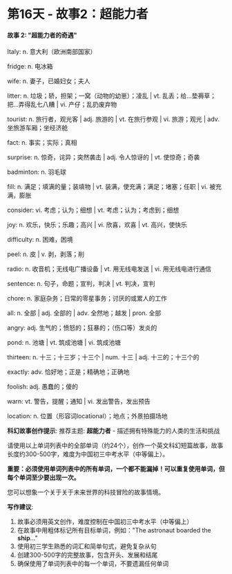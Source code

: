 # 第16天 - 故事2：超能力者

#### 故事 2: "超能力者的奇遇"

Italy: n. 意大利（欧洲南部国家）

fridge: n. 电冰箱

wife: n. 妻子，已婚妇女；夫人

litter: n. 垃圾；轿，担架；一窝（动物的幼崽）；凌乱 | vt. 乱丢；给…垫褥草；把…弄得乱七八糟 | vi. 产仔；乱扔废弃物

tourist: n. 旅行者，观光客 | adj. 旅游的 | vt. 在旅行参观 | vi. 旅游；观光 | adv. 坐旅游车厢；坐经济舱

fact: n. 事实；实际；真相

surprise: n. 惊奇，诧异；突然袭击 | adj. 令人惊讶的 | vt. 使惊奇；奇袭

badminton: n. 羽毛球

fill: n. 满足；填满的量；装填物 | vt. 装满，使充满；满足；堵塞；任职 | vi. 被充满，膨胀

consider: vi. 考虑；认为；细想 | vt. 考虑；认为；考虑到；细想

joy: n. 欢乐，快乐；乐趣；高兴 | vi. 欣喜，欢喜 | vt. 高兴，使快乐

difficulty: n. 困难，困境

peel: n. 皮 | v. 剥，剥落；削

radio: n. 收音机；无线电广播设备 | vt. 用无线电发送 | vi. 用无线电进行通信

sentence: n.  句子，命题；宣判，判决 | vt. 判决，宣判

chore: n. 家庭杂务；日常的零星事务；讨厌的或累人的工作

all: n. 全部 | adj. 全部的 | adv. 全然地；越发 | pron. 全部

angry: adj. 生气的；愤怒的；狂暴的；（伤口等）发炎的

pond: n. 池塘 | vt. 筑成池塘 | vi. 筑成池塘

thirteen: n. 十三；十三岁；十三个 | num. 十三 | adj. 十三的；十三个的

exactly: adv. 恰好地；正是；精确地；正确地

foolish: adj. 愚蠢的；傻的

warn: vt. 警告，提醒；通知 | vi. 发出警告，发出预告

location: n. 位置（形容词locational）；地点；外景拍摄场地

**科幻故事创作提示**:
推荐主题: **超能力者** - 描述拥有特殊能力的人类的生活和挑战

请使用以上单词列表中的全部单词（约24个），创作一个英文科幻短篇故事，故事长度约300-500字，难度为中国初三中考水平（中等偏上）。

**重要：必须使用单词列表中的所有单词，一个都不能漏掉！可以重复使用单词，但每个单词至少要出现一次。**

您可以想象一个关于关于未来世界的科技冒险的故事情境。

**写作建议**: 
1. 故事必须用英文创作，难度控制在中国初三中考水平（中等偏上）
2. 在故事中用粗体标记所有目标单词，例如："The astronaut boarded the **ship**..."
3. 使用初三学生熟悉的词汇和简单句式，避免复杂从句
4. 创建300-500字的完整故事，包含开头、发展和结尾
5. 确保使用了单词列表中的每一个单词，不要遗漏任何单词
